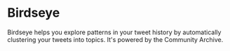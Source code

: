 # Birdseye
Birdseye helps you explore patterns in your tweet history by automatically clustering your tweets into topics. It's powered by the Community Archive.